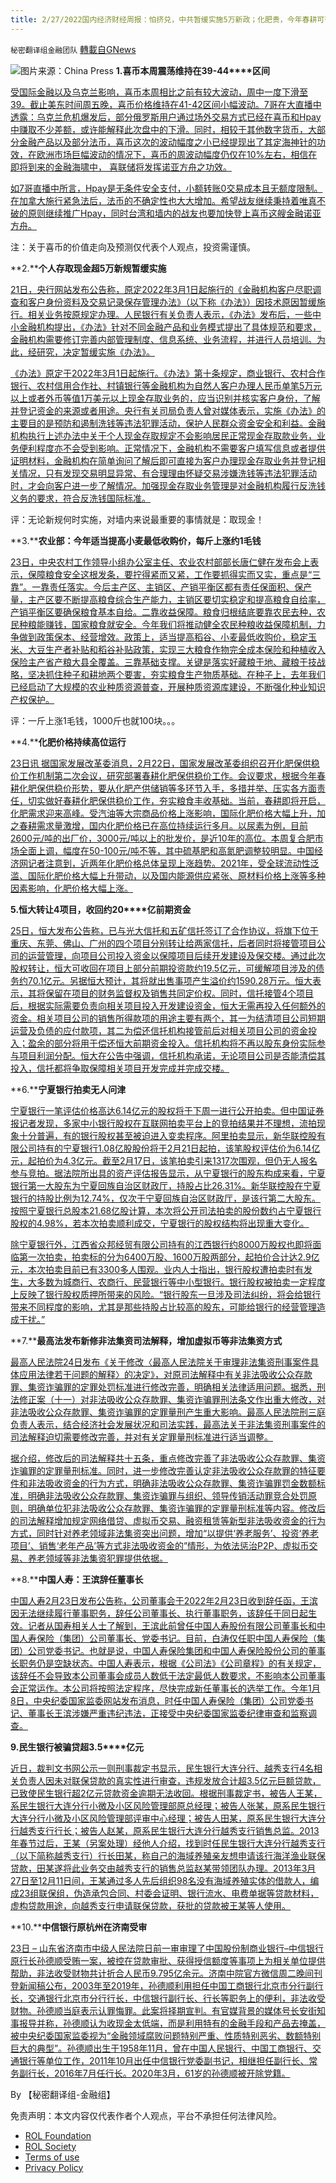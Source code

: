 ```yaml
---
title: 2/27/2022国内经济财经周报：怕挤兑，中共暂缓实施5万新政；化肥贵，今年春耕可否有保障？
---
```

`秘密翻译组金融团队` [轉載自GNews](https://gnews.org/zh-hans/2073174/)

![](https://assets.gnews.org/wp-content/uploads/2022/02/图片1-127.png)图片来源：China Press
**1.****喜币本周震荡维持在3****9-44****区间**

[受国际金融以及乌克兰影响，喜币本周相比之前有较大波动，周中一度下滑至39。截止美东时间周五晚，喜币价格维持在41-42区间小幅波动。7哥在大直播中透露：乌克兰危机爆发后，部分俄罗斯用户通过场外交易方式已经在喜币和Hpay中赚取不少差额，或许能解释此次盘中的下滑。同时，相较于其他数字货币，大部分金融产品以及部分法币，喜币这次的波动幅度之小已经提现出了其定海神针的功效，在欧洲市场巨幅波动的情况下，喜币的周波动幅度仍仅在10%左右，相信在即将到来的金融海啸中， 喜联储将发挥诺亚方舟之功效。](https://himalaya.exchange/trading)

[如7哥直播中所言，Hpay是无条件安全支付，小额转账0交易成本且无额度限制。在加拿大施行紧急法后，法币的不确定性也大大增加。希望战友继续秉持着唯真不破的原则继续推广Hpay，同时台湾和墙内的战友也要加快登上喜币这艘金融诺亚方舟。](https://himalaya.exchange/trading)

注：关于喜币的价值走向及预测仅代表个人观点，投资需谨慎。

**2.****个人存取现金超5万新规暂缓实施**

[21日，央行网站发布公告称，原定2022年3月1日起施行的《金融机构客户尽职调查和客户身份资料及交易记录保存管理办法》（以下称《办法》）因技术原因暂缓施行。相关业务按原规定办理。人民银行有关负责人表示，《办法》发布后，一些中小金融机构提出，《办法》针对不同金融产品和业务模式提出了具体规范和要求，金融机构需要修订完善内部管理制度、信息系统、业务流程，并进行人员培训。为此，经研究，决定暂缓实施《办法》。](https://news.cctv.com/2022/02/22/ARTI0lyFtpX6mqs024cQx8O0220222.shtml)

[《办法》原定于2022年3月1日起施行。《办法》第十条规定，商业银行、农村合作银行、农村信用合作社、村镇银行等金融机构为自然人客户办理人民币单笔5万元以上或者外币等值1万美元以上现金存取业务的，应当识别并核实客户身份，了解并登记资金的来源或者用途。央行有关司局负责人曾对媒体表示，实施《办法》的主要目的是预防和遏制洗钱等违法犯罪活动，保护人民群众资金安全和利益。金融机构执行上述办法中关于个人现金存取规定不会影响居民正常现金存取款业务，业务便利程度亦不会受到影响。正常情况下，金融机构不需要客户填写信息或者提供证明材料，金融机构在简单询问了解后即可直接为客户办理现金存取业务并登记相关情况，只有发现交易明显异常、有合理理由怀疑交易涉嫌洗钱等违法犯罪活动时，才会向客户进一步了解情况。加强现金存取业务管理是对金融机构履行反洗钱义务的要求，符合反洗钱国际标准。](https://news.cctv.com/2022/02/22/ARTI0lyFtpX6mqs024cQx8O0220222.shtml)

评：无论新规何时实施，对墙内来说最重要的事情就是：取现金！

**3.****农业部：今年适当提高小麦最低收购价，每斤上涨约1毛钱**

[23日，中央农村工作领导小组办公室主任、农业农村部部长唐仁健在发布会上表示，保障粮食安全这根发条，要拧得紧而又紧，工作要抓得实而又实，重点是“三靠”。一靠责任落实。今后主产区、主销区、产销平衡区都有责任保面积、保产量，主产区要不断提高粮食综合生产能力，主销区要切实稳定和提高粮食自给率，产销平衡区要确保粮食基本自给。二靠收益保障。粮食归根结底要靠农民去种，农民种粮能赚钱，国家粮食就安全。今年我们将推动健全农民种粮收益保障机制，力争做到政策保本、经营增效。政策上，适当提高稻谷、小麦最低收购价，稳定玉米、大豆生产者补贴和稻谷补贴政策，实现三大粮食作物完全成本保险和种植收入保险主产省产粮大县全覆盖。三靠基础支撑。关键是落实好藏粮于地、藏粮于技战略，坚决抓住种子和耕地两个要害，夯实粮食生产物质基础。在种子上，去年我们已经启动了大规模的农业种质资源普查，开展种质资源库建设，不断强化种业知识产权保护。](http://www.grain.org.cn/web/index.html)

评：一斤上涨1毛钱，1000斤也就100块。。。

**4.****化肥价格持续高位运行**

[23日讯 据国家发展改革委消息，2月22日，国家发展改革委组织召开化肥保供稳价工作机制第二次会议，研究部署春耕化肥保供稳价工作。会议要求，根据今年春耕化肥保供稳价形势，要从化肥产供储销等多环节入手，多措并举、压实各方面责任，切实做好春耕化肥保供稳价工作，夯实粮食丰收基础。当前，春耕即将开启，化肥需求迎来高峰。受汽油等大宗商品价格上涨影响，国际化肥价格大幅上升，加之春耕需求量激增，国内化肥价格已在高位持续运行多月。以尿素为例，目前2600元/吨的出厂价，3000元/吨以上的批发价，是近10年的高位。本周复合肥市场全面上调，幅度在50-100元/吨不等，其中硫基肥和高氮肥调整较明显。中国经济网记者注意到，近两年化肥价格总体呈现上涨趋势。2021年，受全球流动性泛滥、国际化肥价格大幅上升带动，以及国内能源供应紧张、原材料价格上涨等多种因素影响，化肥价格大幅上涨。](https://www.sohu.com/a/524874851_120702)

**5.****恒大转让4项目，收回约2****0****亿前期资金**

[25日，恒大发布公告称，已与光大信托和五矿信托签订了合作协议，将旗下位于重庆、东莞、佛山、广州的四个项目分别转让给两家信托，后者同时将接管项目公司的运营管理，向项目公司投入资金以保障项目后续开发建设及保交楼。通过此次股权转让，恒大可收回在项目上部分前期投资款约19.5亿元，可缓解项目涉及的债务约70.1亿元。另据恒大预计，其将就出售事项产生溢价约1590.28万元。恒大表示，其将保留在项目的财务监督权及销售共同定价权。同时，信托接管4个项目后，根据实际需要负责向相关项目投入开发建设资金，恒大无需再投入任何额外的资金。相关项目公司的销售所得款项的用途主要有两个，其一为结清项目公司短期运营及负债的应付款项，其二为偿还信托机构接管前后对相关项目公司的资金投入；盈余的部分将用于偿还恒大前期资金投入。信托机构将不再以股东身份实际参与项目利润分配。恒大在公告中强调，信托机构承诺，无论项目公司是否能清偿其投入，信托都将争取保障相关项目开发完成并完成交楼。](https://www.yicai.com/news/101329239.html)

**6.****宁夏银行拍卖无人问津**

[宁夏银行一笔评估价格高达6.14亿元的股权将于下周一进行公开拍卖。但中国证券报记者发现，多家中小银行股权在互联网拍卖平台上的竞拍结果并不理想，流拍现象十分普遍，有的银行股权甚至被迫进入变卖程序。阿里拍卖显示，新华联控股有限公司持有的宁夏银行1.08亿股股份将于2月21日起拍，该笔股权评估价为6.14亿元，起拍价为4.3亿元。截至2月17日，该笔拍卖引来1317次围观，但仍无人报名参与竞拍。据法院所出具的资产评估报告显示，从宁夏银行的股东构成来看，宁夏银行第一大股东为宁夏回族自治区财政厅，持股占比26.31%。新华联控股在宁夏银行的持股比例为12.74%，仅次于宁夏回族自治区财政厅，是该行第二大股东。按照宁夏银行总股本21.68亿股计算，本次将公开司法拍卖的股份数约占宁夏银行股权的4.98%，若本次拍卖顺利成交，宁夏银行的股权结构将出现重大变化。](https://finance.sina.com.cn/money/bank/bank_hydt/2022-02-18/doc-ikyamrna1376898.shtml)

[除宁夏银行外，江西省众邦经贸有限公司持有的江西银行约8000万股权也即将面临第一次拍卖，拍卖标的分为6400万股、1600万股两部分，起拍价合计达2.9亿元，本次拍卖目前已有3300多人围观。业内人士指出，银行股权遭拍卖时有发生，大多数为城商行、农商行、民营银行等中小型银行。银行股权被拍卖一定程度上反映了银行股权质押所带来的风险。“银行股东一旦涉及司法纠纷，将会给银行带来不同程度的影响，尤其是那些持股占比较高的股东，可能给银行的经营管理造成干扰。”](https://finance.sina.com.cn/money/bank/bank_hydt/2022-02-18/doc-ikyamrna1376898.shtml)

**7.****最高法发布新修非法集资司法解释，增加虚拟币等非法集资方式**

[最高人民法院24日发布《关于修改〈最高人民法院关于审理非法集资刑事案件具体应用法律若干问题的解释〉的决定》，对原司法解释中有关非法吸收公众存款罪、集资诈骗罪的定罪处罚标准进行修改完善，明确相关法律适用问题。据悉，刑法修正案（十一）对非法吸收公众存款罪、集资诈骗罪刑法条文作出重大修改，对非法吸收公众存款罪、集资诈骗罪的定罪量刑产生重大影响。最高人民法院刑三庭负责人表示，结合经济社会发展状况和司法实践，最高法关于非法集资刑事案件的司法解释迫切需要修改完善，并对有关定罪量刑标准进行适当调整。](http://news.cnwest.com/tianxia/a/2022/02/25/20337029.html)

[据介绍，修改后的司法解释共十五条，重点修改完善了非法吸收公众存款罪、集资诈骗罪的定罪量刑标准。同时，进一步修改完善认定非法吸收公众存款罪的特征要件和非法吸收资金的行为方式，明确非法吸收公众存款罪、集资诈骗罪罚金数额标准，明确非法吸收公众存款罪、集资诈骗罪与组织、领导传销活动罪竞合处罚原则，明确单位犯非法吸收公众存款罪、集资诈骗罪的定罪量刑标准等内容。修改后的司法解释增加规定网络借贷、虚拟币交易、融资租赁等新型非法吸收资金的行为方式，同时针对养老领域非法集资突出问题，增加“以提供‘养老服务’、投资‘养老项目’、销售‘老年产品’等方式非法吸收资金的”情形，为依法惩治P2P、虚拟币交易、养老领域等非法集资犯罪提供依据。](http://news.cnwest.com/tianxia/a/2022/02/25/20337029.html)

**8.****中国人寿：王滨辞任董事长**

[中国人寿2月23日发布公告称，公司董事会于2022年2月23日收到辞任函，王滨因无法继续履行董事职务，辞任公司董事长、执行董事职务，该辞任于同日起生效。记者从国寿相关人士了解到，王滨此前曾任中国人寿股份有限公司董事长和中国人寿保险（集团）公司董事长、党委书记。目前，白涛仅任职中国人寿保险（集团）公司党委书记。也就是说，中国人寿保险集团和中国人寿保险股份公司的董事长职务仍是空缺状态。中国人寿表示，根据《公司法》《公司章程》的有关规定，该辞任不会导致本公司董事会成员人数低于法定最低人数要求，不影响本公司董事会正常运作。本公司将按照法定程序，尽快完成新任董事长的选举工作。今年1月8日，中央纪委国家监委网站发布消息，时任中国人寿保险（集团）公司党委书记、董事长王滨涉嫌严重违纪违法，正接受中央纪委国家监委纪律审查和监察调查。](https://finance.sina.com.cn/wm/2022-02-23/doc-imcwipih4987153.shtml)

**9.****民生银行被骗贷超3****.5****亿元**

[近日，裁判文书网公示一则刑事裁定书显示，民生银行大连分行、越秀支行4名相关负责人因未对联保贷款的真实性进行审查，违规发放合计超3.5亿元巨额贷款，已致使民生银行超2亿元贷款资金逾期无法收回。根据刑事裁定书，被告人王某，系民生银行大连分行小微及小区风险管理部原总经理；被告人张某，原系民生银行大连分行小微及小区风险管理部评审中心经理；被告人田某，原系民生银行大连分行越秀支行行长；被告人赵某，原系民生银行大连分行越秀支行销售总监。2013年春节过后，王某（另案处理）经他人介绍，找到时任民生银行大连分行越秀支行（以下简称越秀支行）行长田某，称自己的海域养殖亲友想申请该行海洋渔业联保贷款，田某遂将此业务交由越秀支行的销售总监赵某带领团队办理。2013年3月27日至12月11日间，王某通过多人先后组织98名没有海域养殖实体的借款人，编成23组联保组，伪造承包合同、村委会证明、银行流水、电费单据等贷款材料，虚构贷款用途，向越秀支行申请联保贷款，获批的贷款被王某等人使用。](https://finance.sina.com.cn/money/bank/2022-02-24/doc-imcwipih5189663.shtml)

**10.****中信银行原杭州在济南受审**

[23日 – 山东省济南市中级人民法院日前一审审理了中国股份制商业银行–中信银行原行长孙德顺受贿一案，被控在贷款审批、获得授信额度等事项上为相关单位提供帮助，非法收受财物共计折合人民币9.795亿余元。济南中院官方微信周二晚间刊登新闻稿公布，2003年至2019年，孙德顺利用担任中国工商银行北京市分行副行长，交通银行北京市分行行长，中信银行副行长、行长等职务上的便利，非法收受财物。孙德顺当庭表示认罪悔罪。此案将择期宣判。有官媒背景的媒体号长安街知事报导并称，孙德顺认为收现金太低端，而是利用特有的金融手段和产品去掩盖，被中央纪委国家监委视为“金融领域腐败问题特别严重、性质特别恶劣、数额特别巨大的典型”。孙德顺出生于1958年11月，曾在中国人民银行、中国工商银行、交通银行等单位工作，2011年10月出任中信银行党委副书记，相继担任副行长、常务副行长，2016年7月任行长。2020年3月，61岁的孙德顺被开除党籍。](https://cn.reuters.com/article/citic-head-trial-0223-wedn-idCNKBS2KS03V)

By 【秘密翻译组-金融组】

 

免责声明：本文内容仅代表作者个人观点，平台不承担任何法律风险。

- [ROL Foundation](https://rolfoundation.org/)
- [ROL Society](https://rolsociety.org/)
- [Terms of use](https://gnews.org/terms-of-use-3/)
- [Privacy Policy](https://gnews.org/privacy-policy/)
